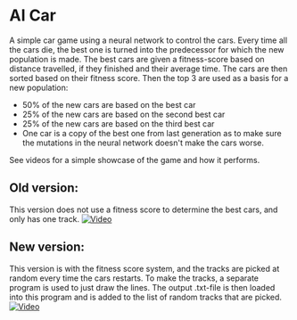 # AI Car
A simple car game using a neural network to control the cars. 
Every time all the cars die, the best one is turned into the predecessor for which the new population is made.
The best cars are given a fitness-score based on distance travelled, if they finished and their average time. The cars are then sorted based on their fitness score. Then the top 3 are used as a basis for a new population:
* 50% of the new cars are based on the best car
* 25% of the new cars are based on the second best car
* 25% of the new cars are based on the third best car
* One car is a copy of the best one from last generation as to make sure the mutations in the neural network doesn't make the cars worse.

See videos for a simple showcase of the game and how it performs.

## Old version:
This version does not use a fitness score to determine the best cars, and only has one track.
[![Video](https://img.youtube.com/vi/fFn9S7x9gFM/0.jpg)](https://www.youtube.com/watch?v=fFn9S7x9gFM)

## New version:
This version is with the fitness score system, and the tracks are picked at random every time the cars restarts.
To make the tracks, a separate program is used to just draw the lines. The output .txt-file is then loaded into this program and is added to the list of random tracks that are picked.
[![Video](https://img.youtube.com/vi/E0kOrQoAwm0/0.jpg)](https://youtu.be/E0kOrQoAwm0)
